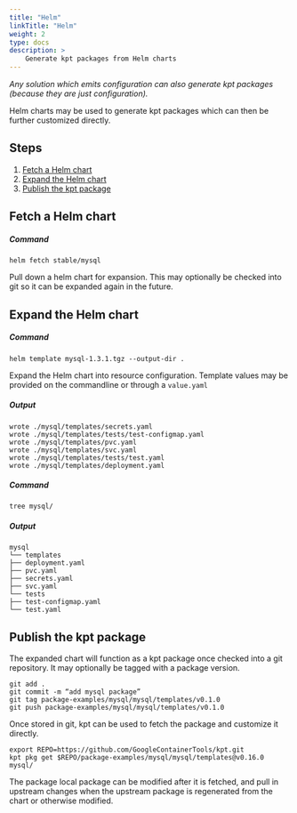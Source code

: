 ```yaml
---
title: "Helm"
linkTitle: "Helm"
weight: 2
type: docs
description: >
    Generate kpt packages from Helm charts
---
```


*Any solution which emits configuration can also generate kpt packages
(because they are just configuration).*

Helm charts may be used to generate kpt packages which can then be further
customized directly.

## Steps

1. [Fetch a Helm chart](#fetch-a-helm-chart)
2. [Expand the Helm chart](#expand-the-helm-chart)
3. [Publish the kpt package](#publish-the-kpt-package)

## Fetch a Helm chart

##### Command

```shell
helm fetch stable/mysql
```

Pull down a helm chart for expansion.  This may optionally be checked into
git so it can be expanded again in the future.

## Expand the Helm chart

##### Command

```shell
helm template mysql-1.3.1.tgz --output-dir .
```

Expand the Helm chart into resource configuration.  Template values may be
provided on the commandline or through a `value.yaml`

##### Output

```shell
wrote ./mysql/templates/secrets.yaml
wrote ./mysql/templates/tests/test-configmap.yaml
wrote ./mysql/templates/pvc.yaml
wrote ./mysql/templates/svc.yaml
wrote ./mysql/templates/tests/test.yaml
wrote ./mysql/templates/deployment.yaml
```

##### Command

```shell
tree mysql/
```

##### Output

```
mysql
└── templates
├── deployment.yaml
├── pvc.yaml
├── secrets.yaml
├── svc.yaml
└── tests
├── test-configmap.yaml
└── test.yaml
```

## Publish the kpt package

The expanded chart will function as a kpt package once checked into a git
repository.  It may optionally be tagged with a package version.

```shell
git add .
git commit -m “add mysql package”
git tag package-examples/mysql/mysql/templates/v0.1.0
git push package-examples/mysql/mysql/templates/v0.1.0
```

Once stored in git, kpt can be used to fetch the package and customize it directly.

```shell
export REPO=https://github.com/GoogleContainerTools/kpt.git
kpt pkg get $REPO/package-examples/mysql/mysql/templates@v0.16.0 mysql/
```

The package local package can be modified after it is fetched, and pull in
upstream changes when the upstream package is regenerated from the chart
or otherwise modified.
